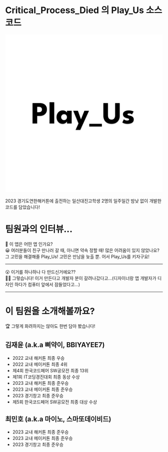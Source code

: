 # Critical_Process_Died 의 Play_Us 소스코드

![](logo.png)

2023 경기도연한해커톤에 출전하는 일산대진고학생 2명의 일주일간 밤낮 없이 개발한 코드를 담았습니다!

# 팀원과의 인터뷰...

🤔 이 앱은 어떤 앱 인가요? <br>
😀 여러분들이 친구 만나러 갈 때, 아니면 약속 정할 때! 많은 어려움이 있지 않았나요? 그 고민을 해결해줄 Play_Us! 고민은 만남을 늦출 뿐. 어서 Play_Us를 키자구요!

------------------

😮 이거를 하나하나 다 만드신거에요?? <br>
😵‍💫 그렇습니다! 이거 만든다고 개발자 분이 갈려나갔다고...(디자이너랑 앱 개발자가 디자인 하다가 컴퓨터 앞에서 잠들었다고...)

------------------

# 이 팀원을 소개해볼까요?
🏆 그렇게 화려하지는 않아도 한번 담아 봤습니다!
## 김재윤 (a.k.a 삐약이, BBIYAYEE7)
* 2022 교내 해커톤 최종 우승
* 2022 교내 메이커톤 최종 4위
* 제4회 한국코드페어 SW공모전 최종 13위
* 제1회 IT코딩경진대회 최종 동상 수상
* 2023 교내 해커톤 최종 준우승
* 2023 교내 메이커톤 최종 준우승
* 2023 경기창고 최종 준우승
* 제5회 한국코드페어 SW공모전 최종 대상 수상

## 최민호 (a.k.a  마이노, 스마또데이비드)
* 2023 교내 해커톤 최종 준우승
* 2023 교내 메이커톤 최종 준우승
* 2023 경기창고 최종 준우승

